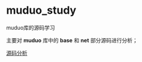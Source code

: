 # muduo_study
muduo库的源码学习



主要对 **muduo** 库中的 **base** 和 **net** 部分源码进行分析；

[源码分析](https://blog.csdn.net/m0_50987639/category_11851208.html?spm=1001.2014.3001.5482)
